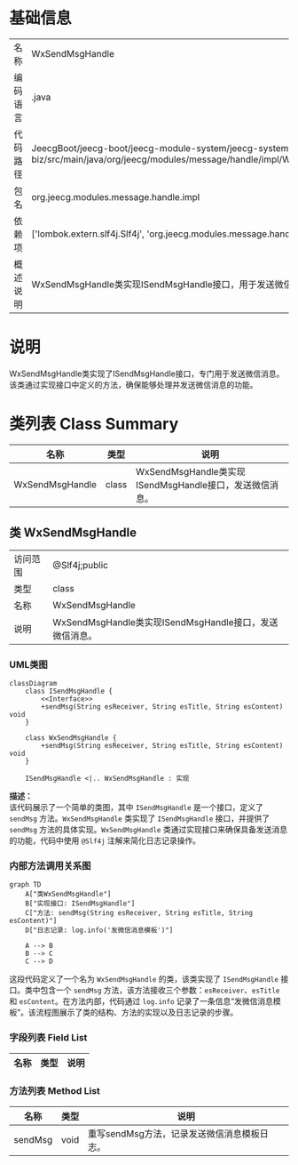 # 基础信息

|      |      |
|------|------|
| 名称 | WxSendMsgHandle |
| 编码语言 | .java |
| 代码路径 | JeecgBoot/jeecg-boot/jeecg-module-system/jeecg-system-biz/src/main/java/org/jeecg/modules/message/handle/impl/WxSendMsgHandle.java |
| 包名 | org.jeecg.modules.message.handle.impl |
| 依赖项 | ['lombok.extern.slf4j.Slf4j', 'org.jeecg.modules.message.handle.ISendMsgHandle'] |
| 概述说明 | WxSendMsgHandle类实现ISendMsgHandle接口，用于发送微信消息。 |

# 说明

WxSendMsgHandle类实现了ISendMsgHandle接口，专门用于发送微信消息。该类通过实现接口中定义的方法，确保能够处理并发送微信消息的功能。

# 类列表 Class Summary

| 名称   | 类型  | 说明 |
|-------|------|-------------|
| WxSendMsgHandle | class | WxSendMsgHandle类实现ISendMsgHandle接口，发送微信消息。 |



## 类 WxSendMsgHandle

|      |      |
|------|------|
| 访问范围 | @Slf4j;public |
| 类型 | class |
| 名称 | WxSendMsgHandle |
| 说明 | WxSendMsgHandle类实现ISendMsgHandle接口，发送微信消息。 |


### UML类图

```mermaid
classDiagram
    class ISendMsgHandle {
        <<Interface>>
        +sendMsg(String esReceiver, String esTitle, String esContent) void
    }

    class WxSendMsgHandle {
        +sendMsg(String esReceiver, String esTitle, String esContent) void
    }

    ISendMsgHandle <|.. WxSendMsgHandle : 实现
```

**描述：**  
该代码展示了一个简单的类图，其中 `ISendMsgHandle` 是一个接口，定义了 `sendMsg` 方法。`WxSendMsgHandle` 类实现了 `ISendMsgHandle` 接口，并提供了 `sendMsg` 方法的具体实现。`WxSendMsgHandle` 类通过实现接口来确保具备发送消息的功能，代码中使用 `@Slf4j` 注解来简化日志记录操作。


### 内部方法调用关系图

```mermaid
graph TD
    A["类WxSendMsgHandle"]
    B["实现接口: ISendMsgHandle"]
    C["方法: sendMsg(String esReceiver, String esTitle, String esContent)"]
    D["日志记录: log.info('发微信消息模板')"]

    A --> B
    B --> C
    C --> D
```

这段代码定义了一个名为 `WxSendMsgHandle` 的类，该类实现了 `ISendMsgHandle` 接口。类中包含一个 `sendMsg` 方法，该方法接收三个参数：`esReceiver`、`esTitle` 和 `esContent`。在方法内部，代码通过 `log.info` 记录了一条信息“发微信消息模板”。该流程图展示了类的结构、方法的实现以及日志记录的步骤。

### 字段列表 Field List

| 名称  | 类型  | 说明 |
|-------|-------|------|

### 方法列表 Method List

| 名称  | 类型  | 说明 |
|-------|-------|------|
| sendMsg | void | 重写sendMsg方法，记录发送微信消息模板日志。 |




